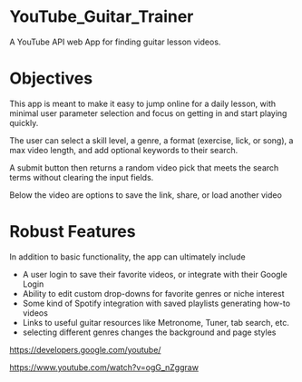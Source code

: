 # YouTube_Guitar_Trainer
A YouTube API web App for finding guitar lesson videos.

# Objectives
This app is meant to make it easy to jump online for a daily lesson, with minimal user parameter selection and focus on getting in and start playing quickly. 

The user can select a skill level, a genre, a format (exercise, lick, or song), a max video length, and add optional keywords to their search.

A submit button then returns a random video pick that meets the search terms without clearing the input fields.

Below the video are options to save the link, share, or load another video

# Robust Features
In addition to basic functionality, the app can ultimately include
* A user login to save their favorite videos, or integrate with their Google Login
* Ability to edit custom drop-downs for favorite genres or niche interest
* Some kind of Spotify integration with saved playlists generating how-to videos
* Links to useful guitar resources like Metronome, Tuner, tab search, etc.
* selecting different genres changes the background and page styles

https://developers.google.com/youtube/

https://www.youtube.com/watch?v=ogG_nZggraw
